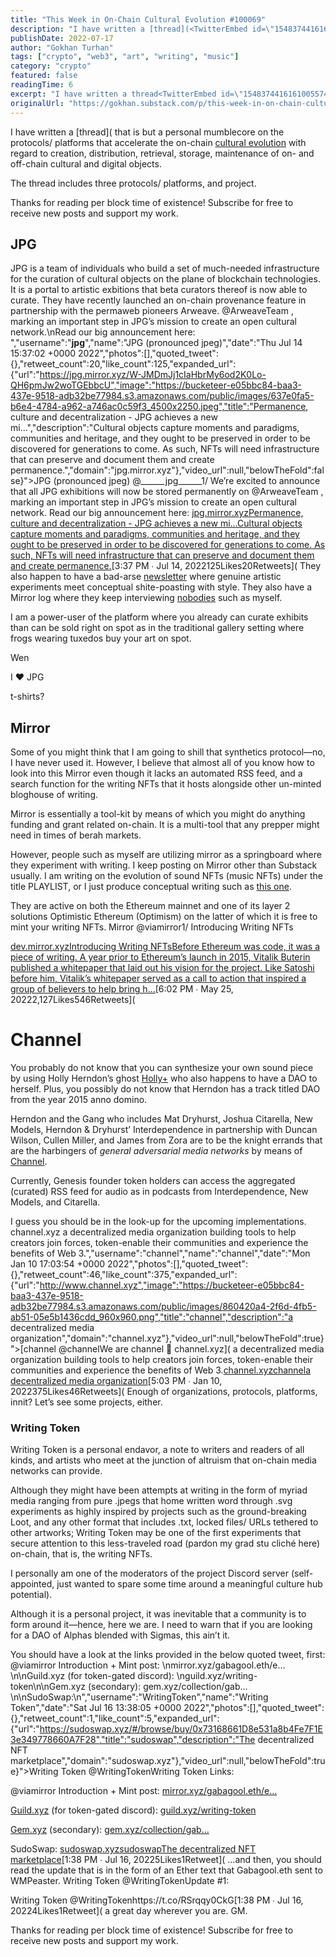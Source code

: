 ```yaml
---
title: "This Week in On-Chain Cultural Evolution #100069"
description: "I have written a [thread](<TwitterEmbed id=\"1548374416161005574\" /> that is but a personal mumblecore on the protocols/ platforms that accelerate the on-chain [cultural evolution](https://plato."
publishDate: 2022-07-17
author: "Gokhan Turhan"
tags: ["crypto", "web3", "art", "writing", "music"]
category: "crypto"
featured: false
readingTime: 6
excerpt: "I have written a thread<TwitterEmbed id=\"1548374416161005574\" /> that is but a personal mumblecore on the protocols/ platforms that accelerate the on-chain cultural..."
originalUrl: "https://gokhan.substack.com/p/this-week-in-on-chain-cultural-evolution-100069"
---
```


I have written a [thread](<TwitterEmbed id="1548374416161005574" /> that is but a personal mumblecore on the protocols/ platforms that accelerate the on-chain [cultural evolution](https://plato.stanford.edu/entries/evolution-cultural/) with regard to creation, distribution, retrieval, storage, maintenance of on- and off-chain cultural and digital objects.

The thread includes three protocols/ platforms, and project.

Thanks for reading per block time of existence! Subscribe for free to receive new posts and support my work.

## JPG

JPG is a team of individuals who build a set of much-needed infrastructure for the curation of cultural objects on the plane of blockchain technologies. It is a portal to artistic exbitions that beta curators thereof is now able to curate. They have recently launched an on-chain provenance feature in partnership with the permaweb pioneers Arweave.
@ArweaveTeam , marking an important step in JPG’s mission to create an open cultural network.\nRead our big announcement here: ","username":"______jpg______","name":"JPG (pronounced jpeg)","date":"Thu Jul 14 15:37:02 +0000 2022","photos":[],"quoted_tweet":{},"retweet_count":20,"like_count":125,"expanded_url":{"url":"https://jpg.mirror.xyz/W-JMDmJj1cIaHbrMy6od2K0Lo-QH6pmJw2woTGEbbcU","image":"https://bucketeer-e05bbc84-baa3-437e-9518-adb32be77984.s3.amazonaws.com/public/images/637e0fa5-b6e4-4784-a962-a746ac0c59f3_4500x2250.jpeg","title":"Permanence, culture and decentralization - JPG achieves a new mi…","description":"Cultural objects capture moments and paradigms, communities and heritage, and they ought to be preserved in order to be discovered for generations to come. As such, NFTs will need infrastructure that can preserve and document them and create permanence.","domain":"jpg.mirror.xyz"},"video_url":null,"belowTheFold":false}">JPG (pronounced jpeg) @______jpg______1/ We’re excited to announce that all JPG exhibitions will now be stored permanently on @ArweaveTeam , marking an important step in JPG’s mission to create an open cultural network.
Read our big announcement here: [jpg.mirror.xyzPermanence, culture and decentralization - JPG achieves a new mi…Cultural objects capture moments and paradigms, communities and heritage, and they ought to be preserved in order to be discovered for generations to come. As such, NFTs will need infrastructure that can preserve and document them and create permanence.](https://jpg.mirror.xyz/W-JMDmJj1cIaHbrMy6od2K0Lo-QH6pmJw2woTGEbbcU)[3:37 PM ∙ Jul 14, 2022125Likes20Retweets](<TwitterEmbed id="1547606101813633028" />
They also happen to have a bad-arse [newsletter](https://jpg100.substack.com/p/permanence-culture-and-decentralization) where genuine artistic experiments meet conceptual shite-poasting with style. They also have a Mirror log where they keep interviewing [nobodies](https://jpg.mirror.xyz/eAZi6PglxjMALBw2Mk4cnJxdxPGv6Bpcr5irWZp91Wc) such as myself.

I am a power-user of the platform where you already can curate exhibits than can be sold right on spot as in the traditional gallery setting where frogs wearing tuxedos buy your art on spot.

Wen

 I ❤️ JPG

 t-shirts?

## Mirror

Some of you might think that I am going to shill that synthetics protocol—no, I have never used it. However, I believe that almost all of you know how to look into this Mirror even though it lacks an automated RSS feed, and a search function for the writing NFTs that it hosts alongside other un-minted bloghouse of writing.

Mirror is essentially a tool-kit by means of which you might do anything funding and grant related on-chain. It is a multi-tool that any prepper might need in times of berah markets.

However, people such as myself are utilizing mirror as a springboard where they experiment with writing. I keep posting on Mirror other than Substack usually. I am writing on the evolution of sound NFTs (music NFTs) under the title PLAYLIST, or I just produce conceptual writing such as [this one](https://mirror.xyz/gokhan.eth/MO3N09UEu1IJaHDX-08wDCXRIkStdsVAO7espNGQt9Y).

They are active on both the Ethereum mainnet and one of its layer 2 solutions Optimistic Ethereum (Optimism) on the latter of which it is free to mint your writing NFTs.
Mirror @viamirror1/ Introducing Writing NFTs

[dev.mirror.xyzIntroducing Writing NFTsBefore Ethereum was code, it was a piece of writing. A year prior to Ethereum’s launch in 2015, Vitalik Buterin published a whitepaper that laid out his vision for the project. Like Satoshi before him, Vitalik’s whitepaper served as a call to action that inspired a group of believers to help bring h…](https://dev.mirror.xyz/5gt60vKFJZ_tR1BjoJ7-Y0sNw7REebStHjzFU5x73J0?w)[6:02 PM ∙ May 25, 20222,127Likes546Retweets](<TwitterEmbed id="1529523279245070337" />
# Channel

You probably do not know that you can synthesize your own sound piece by using Holly Herndon’s ghost [Holly+](https://holly.plus/) who also happens to have a DAO to herself. Plus, you possibly do not know that Herndon has a track titled DAO from the year 2015 anno domino.

Herndon and the Gang who includes Mat Dryhurst, Joshua Citarella, New Models, Herndon & Dryhurst’ Interdependence in partnership with Duncan Wilson, Cullen Miller, and James from Zora are to be the knight errands that are the harbingers of *general adversarial media networks* by means of [Channel](https://www.channel.xyz/).

Currently, Genesis founder token holders can access the aggregated (curated) RSS feed for audio as in podcasts from Interdependence, New Models, and Citarella.

I guess you should be in the look-up for the upcoming implementations.
channel.xyz a decentralized media organization building tools to help creators join forces, token-enable their communities and experience the benefits of Web 3.","username":"channel","name":"channel","date":"Mon Jan 10 17:03:54 +0000 2022","photos":[],"quoted_tweet":{},"retweet_count":46,"like_count":375,"expanded_url":{"url":"http://www.channel.xyz","image":"https://bucketeer-e05bbc84-baa3-437e-9518-adb32be77984.s3.amazonaws.com/public/images/860420a4-2f6d-4fb5-ab51-05e5b1436cdd_960x960.png","title":"channel","description":"a decentralized media organization","domain":"channel.xyz"},"video_url":null,"belowTheFold":true}">[channel @channelWe are channel 🌌 channel.xyz](<TwitterEmbed id="1480586208367587335" /> a decentralized media organization building tools to help creators join forces, token-enable their communities and experience the benefits of Web 3.[channel.xyzchannela decentralized media organization](http://www.channel.xyz)[5:03 PM ∙ Jan 10, 2022375Likes46Retweets](<TwitterEmbed id="1480586208367587335" />
Enough of organizations, protocols, platforms, innit? Let’s see some projects, either.

### Writing Token

Writing Token is a personal endavor, a note to writers and readers of all kinds, and artists who meet at the junction of altruism that on-chain media networks can provide.

Although they might have been attempts at writing in the form of myriad media ranging from pure .jpegs that home written word through .svg experiments as highly inspired by projects such as the ground-breaking Loot, and any other format that includes .txt, locked files/ URLs tethered to other artworks; Writing Token may be one of the first experiments that secure attention to this less-traveled road (pardon my grad stu cliché here) on-chain, that is, the writing NFTs.

I personally am one of the moderators of the project Discord server (self-appointed, just wanted to spare some time around a meaningful culture hub potential).

Although it is a personal project, it was inevitable that a community is to form around it—hence, here we are. I need to warn that if you are looking for a DAO of Alphas blended with Sigmas, this ain’t it.

You should have a look at the links provided in the below quoted tweet, first:
@viamirror Introduction + Mint post: \nmirror.xyz/gabagool.eth/e…\n\nGuild.xyz (for token-gated discord): \nguild.xyz/writing-token\n\nGem.xyz (secondary): gem.xyz/collection/gab…\n\nSudoSwap:\n","username":"WritingToken","name":"Writing Token","date":"Sat Jul 16 13:38:05 +0000 2022","photos":[],"quoted_tweet":{},"retweet_count":1,"like_count":5,"expanded_url":{"url":"https://sudoswap.xyz/#/browse/buy/0x73168661D8e531a8b4Fe7F1E3e349778660A7F28","title":"sudoswap","description":"The decentralized NFT marketplace","domain":"sudoswap.xyz"},"video_url":null,"belowTheFold":true}">Writing Token @WritingTokenWriting Token Links:

@viamirror Introduction + Mint post:
[mirror.xyz/gabagool.eth/e…](https://mirror.xyz/gabagool.eth/editions/0x73168661D8e531a8b4Fe7F1E3e349778660A7F28/0)

[Guild.xyz](http://Guild.xyz) (for token-gated discord):
[guild.xyz/writing-token](https://guild.xyz/writing-token)

[Gem.xyz](http://Gem.xyz) (secondary): [gem.xyz/collection/gab…](https://www.gem.xyz/collection/gabagool-eth-writing-token/)

SudoSwap:
[sudoswap.xyzsudoswapThe decentralized NFT marketplace](https://sudoswap.xyz/#/browse/buy/0x73168661D8e531a8b4Fe7F1E3e349778660A7F28)[1:38 PM ∙ Jul 16, 20225Likes1Retweet](<TwitterEmbed id="1548300944902725633" />
…and then, you should read the update that is in the form of an Ether text that Gabagool.eth sent to WMPeaster.
Writing Token @WritingTokenUpdate #1:

Writing Token @WritingTokenhttps://t.co/RSrqqy0CkG[1:38 PM ∙ Jul 16, 20224Likes1Retweet](<TwitterEmbed id="1548301041757696000" /> a great day wherever you are. GM.

Thanks for reading per block time of existence! Subscribe for free to receive new posts and support my work.